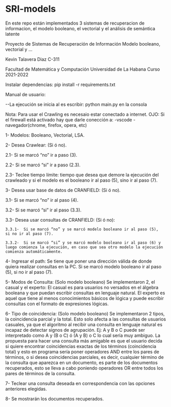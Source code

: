 # SRI-models

En este repo están implementados 3 sistemas de recuperacion de informacion, el modelo booleano, el vectorial y el análisis de semántica latente

Proyecto de Sistemas de Recuperación de Información
Modelo booleano, vectorial y ...

Kevin Talavera Diaz C-311

Facultad de Matemática y Computación
Universidad de La Habana
Curso 2021-2022

Instalar dependencias: pip install -r requirements.txt

Manual de usuario:

--La ejecución se inicia al es escribir: python main.py en la consola

Nota:
Para usar el Crawling es necesaio estar conectado a internet.
OJO: Si el firewall está activado hay que darle conección a:
 -vscode
 -navegador(chrome, firefox, opera, etc)

1- Modelos: Booleano, Vectorial, LSA.

2- Desea Crawlear: (Si ó no).

  2.1- Si se marcó “no” ir a paso (3).
  
  2.2- Si se marcó “si” ir a paso (2.3).
  
  2.3- Teclee tiempo límite: tiempo que desea que demore la ejecución del crawleado y si el modelo es el booleano ir al paso (5), sino ir al paso (7).

3- Desea usar base de datos de CRANFIELD: (Si ó no).

  3.1-    Si se marcó “no” ir al paso (4).
  
  3.2-    Si se marcó “si” ir al paso (3.3).
  
  3.3-    Desea usar consultas de CRANFIELD: (Si ó no):

    3.3.1-  Si se marcó “no” y se marcó modelo booleano ir al paso (5),     si no ir al paso (7).
    
    3.3.2-  Si se marcó “si” y se marcó modelo booleano ir al paso (6) y luego comienza la ejecución, en caso que sea otro modelo la ejecución comienza automáticamente.

4- Ingresar el path: Se tiene que poner una dirección válida de donde quiera realizar consultas en la PC. Si se marcó modelo booleano ir al paso (5), si no ir al paso (7).

5- Modos de Consulta: (Solo modelo booleano) Se implementaron 2, el casual y el experto: El casual es para usuarios no versados en el álgebra booleana y que puedan escribir consultas en lenguaje natural.
El experto es aquel que tiene al menos conocimientos básicos de lógica y puede escribir consultas con el formato de expresiones lógicas.

6- Tipo de coincidencia: (Solo modelo booleano) Se implementaron 2 tipos, la coincidencia parcial y la total.
Esto solo afecta a las consultas de usuarios casuales, ya que el algoritmo al recibir una consulta en lenguaje natural es incapaz de detectar signos de agrupación. Ej:
A y B o C puede ser interpretado como A y (B o C) ó (A y B) o C lo cual sería muy ambiguo.
La propuesta para hacer una consulta más amigable es que el usuario decida si quiere encontrar coincidencias exactas de los términos (coincidencia total) y esto en programa sería poner operadores AND entre los pares de términos, o si desea coincidencias parciales, es decir, cualquier término de la consulta que aparezca en un documento, es parte de los documentos recuperados, esto se lleva a cabo poniendo operadores OR entre todos los pares de términos de la consulta.

7- Teclear una consulta deseada en correspondencia con las opciones anteriores elegidas.

8- Se mostrarán los documentos recuperados.
